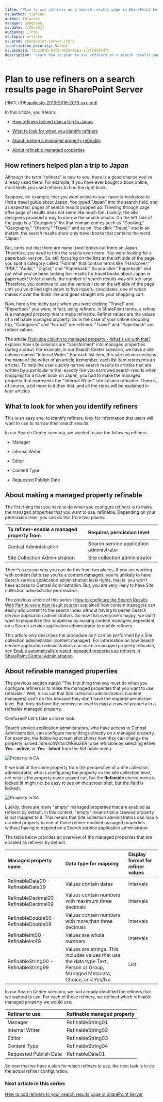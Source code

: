 ```yaml
---
title: "Plan to use refiners on a search results page in SharePoint Server"
ms.author: tlarsen
author: tklarsen
manager: pamgreen
ms.date: 7/26/2017
audience: ITPro
ms.topic: article
ms.prod: sharepoint-server-itpro
localization_priority: Normal
ms.assetid: 71322660-64f2-4d34-9b63-a39fc9548dfc
description: "Learn how to plan to use refiners on a search results page in SharePoint Server."
---
```


# Plan to use refiners on a search results page in SharePoint Server

[!INCLUDE[appliesto-2013-2016-2019-xxx-md](../includes/appliesto-2013-2016-2019-xxx-md.md)]
  
In this article, you'll learn:
  
- [How refiners helped plan a trip to Japan](plan-to-use-refiners-on-a-search-results-page.md#BKMK_HowRefinersHelpedPlanaTriptoJapan)
    
- [What to look for when you identify refiners](plan-to-use-refiners-on-a-search-results-page.md#BKMK_WhattoLookforWhenYouIdentifyRefiners)
    
- [About making a managed property refinable](plan-to-use-refiners-on-a-search-results-page.md#BKMK_AboutMakingaManagedPropertyRefinable)
    
- [About refinable managed properties](plan-to-use-refiners-on-a-search-results-page.md#BKMK_AboutRefinableManagedProperties)
    
## How refiners helped plan a trip to Japan
<a name="BKMK_HowRefinersHelpedPlanaTriptoJapan"> </a>

Although the term "refiners" is new to you, there is a good chance you've already used them. For example, if you have ever bought a book online, most likely you used refiners to find the right book.
  
Suppose, for example, that you went online to your favorite bookstore to find a travel guide about Japan. You typed "Japan" into the search field, and as expected, pages of search results popped up. Trawling through page after page of results does not seem like much fun. Luckily, the site designers provided a way to narrow the search results. On the left side of the page is a "Categories" list that contain entries such as "Cooking," "Geography," "History," "Travel," and so on. You click "Travel," and in an instant, the search results show only travel books that contains the word "Japan."
  
But, turns out that there are many travel books out there on Japan. Therefore, you need to trim the results even more. You were looking for a paperback version. So, still focusing on the lists at the left side of the page, you spot a category called "Format" that contain terms like "Hardcover," "PDF," "Audio," "Digital," and "Paperback." So you click "Paperback" and got what you've been looking for: results for travel books about Japan in paperback! Unfortunately, the number of search results was still too large. Therefore, you continue to use the various lists on the left side of the page until you've drilled right down to five hopeful candidates, one of which makes it over the finish line and goes straight into your shopping cart.
  
Now, here's the techy part: when you were clicking "Travel" and "Paperback" you were, in fact, using refiners. In SharePoint terms, a refiner is a managed property that is made refinable. Refiner values are the values of a refinable managed property. So in the case of your online shopping trip, "Categories" and "Format" are refiners. "Travel" and "Paperback" are refiner values.
  
The article [From site column to managed property - What's up with that?](../administration/from-site-column-to-managed-propertywhat-s-up-with-that.md) explains how site columns are "transformed" into managed properties during a crawl. For example, in our Search Center scenario, we have a site column named "Internal Writer." For each list item, this site column contains the name of the writer of an article (remember, each list item represents an article). To help the user quickly narrow search results to articles that are written by a particular writer, exactly like you narrowed search results when shopping for a travel book on Japan, you had to make the managed property that represents the "Internal Writer" site column refinable. There is, of course, a bit more to it than that, and all the steps will be explained in later articles. 
  
## What to look for when you identify refiners
<a name="BKMK_WhattoLookforWhenYouIdentifyRefiners"> </a>

This is an easy one: to identify refiners, look for information that users will want to use to narrow their search results.
  
In our Search Center scenario, we wanted to use the following refiners:
  
- Manager
    
- Internal Writer
    
- Editor
    
- Content Type
    
- Requested Publish Date
    
## About making a managed property refinable
<a name="BKMK_AboutMakingaManagedPropertyRefinable"> </a>

The first thing that you have to do when you configure refiners is to make the managed properties that you want to use, refinable. Depending on your permission level, you can do this from two places:
  
|**To refiner-enable a managed property from**|**Requires permission level**|
|:-----|:-----|
|Central Administration  <br/> |Search service application administrator  <br/> |
|Site Collection Administration  <br/> |Site collection administrator  <br/> |
   
There's a reason why you can do this from two places. If you are working with content (let's say you're a content manager), you're unlikely to have Search service application administration level rights, that is, you won't have access to Central Administration. But, you are very likely to have Site collection administrator permissions.
  
The previous article of this series ([How to configure the Search Results Web Part to use a new result source](how-to-configure-the-search-results-web-part-to-use-a-new-result-source.md#BKMK_HowtoConfiguretheSearchResultsWebParttoUseaNewResultSource)) explained how content managers can easily add content to the search index without having to pester Search service application administrators. So now that everyone's happy, we don't want to jeopardize this happiness by making content managers dependent on a Search service application administrator to enable refiners.
  
This article only describes the procedure as it can be performed by a Site collection administrator (content manager). For information on how Search service application administrators can make a managed property refinable, see [Enable automatically created managed properties as refiners in SharePoint Central Administration](../administration/configure-refiners-and-faceted-navigation.md#BKMK_EnableInCA).
  
## About refinable managed properties
<a name="BKMK_AboutRefinableManagedProperties"> </a>

The previous section stated "The first thing that you must do when you configure refiners is to make the managed properties that you want to use, refinable." Well, turns out that Site collection administrators (content managers) can't do this because they don't have the required permission level. But, they do have the permission level to map a crawled property to a refinable managed property.
  
Confused? Let's take a closer look.
  
Search service application administrators, who have access to Central Administration, can configure many things directly on a managed property. For example, the following screen shot shows how they can change the property named  *InternalWriterOWSUSER*  to be refinable by selecting either **Yes - active**, or **Yes - latent** from the Refinable menu. 
  
![Property in CA](../media/OTCSP_PropertyInCA.png)
  
If we look at the same property from the perspective of a Site collection administrator, who is configuring the property on the site collection level, not only is the property name grayed out, but the **Refinable** choice menu is locked (it might not be easy to see on the screen shot, but the field is locked). 
  
![Property in SA](../media/OTCSP_PropertyInSA.png)
  
Luckily, there are many "empty" managed properties that are enabled as refiners by default. In this context, "empty" means that a crawled property is not mapped to it. This means that Site collection administrators can map a crawled property to one of these refiner-enabled managed properties without having to depend on a Search service application administrator.
  
The table below provides an overview of the managed properties that are enabled as refiners by default.
  
|**Managed property name**|**Data type for mapping**|**Display format for refiner values**|
|:-----|:-----|:-----|
|RefinableDate00 - RefinableDate19  <br/> |Values contain dates  <br/> |Intervals  <br/> |
|RefinableDecimal00 - RefinableDecimal09  <br/> |Values contain numbers with maximum three decimals  <br/> |Intervals  <br/> |
|RefinableDouble00 - RefinableDouble09  <br/> |Values contain numbers with more than three decimals  <br/> |Intervals  <br/> |
|RefinableInt00 - RefinableInt49  <br/> |Values are whole numbers  <br/> |Intervals  <br/> |
|RefinableString00 - RefinableString99  <br/> |Values are strings. This includes values that use the data type Text, Person or Group, Managed Metadata, Choice, and Yes/No  <br/> |List  <br/> |
   
In our Search Center scenario, we had already identified the refiners that we wanted to use. For each of these refiners, we defined which refinable managed property we would use:
  
|**Refiner to use**|**Refinable managed property**|
|:-----|:-----|
|Manager  <br/> |RefinableString01  <br/> |
|Internal Writer  <br/> |RefinableString02  <br/> |
|Editor  <br/> |RefinableString03  <br/> |
|Content Type  <br/> |RefinableString04  <br/> |
|Requested Publish Date  <br/> |RefinableDate01  <br/> |
   
So now that we have a plan for which refiners to use, the next task is to do the actual refiner configuration.
  
### Next article in this series

[How to add refiners to your search results page in SharePoint Server](how-to-add-refiners-to-your-search-results-page.md)
  

